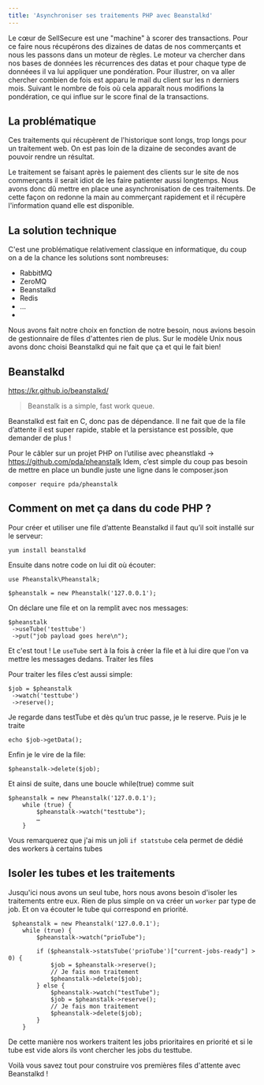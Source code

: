 ```yaml
---
title: 'Asynchroniser ses traitements PHP avec Beanstalkd'
---
```

Le cœur de SellSecure est une "machine" à scorer des transactions. Pour ce faire nous récupérons des dizaines de datas de nos commerçants et nous les passons dans un moteur de règles.
Le moteur va chercher dans nos bases de données les récurrences des datas et pour chaque type de donnéees il va lui appliquer une pondération. Pour illustrer, on va aller chercher combien de fois est apparu le mail du client sur les n derniers mois. Suivant le nombre de fois où cela apparaît nous modifions la pondération, ce qui influe sur le score final de la transactions.

## La problématique

Ces traitements qui récupèrent de l'historique sont longs, trop longs pour un traitement web. On est pas loin de la dizaine de secondes avant de pouvoir rendre un résultat.

Le traitement se faisant après le paiement des clients sur le site de nos commerçants il serait idiot de les faire patienter aussi longtemps. Nous avons donc dû mettre en place une asynchronisation de ces traitements. 
De cette façon on redonne  la main au commerçant rapidement et il récupère l'information quand elle est disponible.

## La solution technique

C'est une problématique relativement classique en informatique, du coup on a de la chance les solutions sont nombreuses:
 - RabbitMQ
 - ZeroMQ
 - Beanstalkd
 - Redis 
 - …
 - 
Nous avons fait notre choix en fonction de notre besoin, nous avions besoin de gestionnaire de files d'attentes rien de plus. 
Sur le modèle Unix nous avons donc choisi Beanstalkd qui ne fait que ça et qui le fait bien!

## Beanstalkd
https://kr.github.io/beanstalkd/

> Beanstalk is a simple, fast work queue.

Beanstalkd est fait en C, donc pas de dépendance. Il ne fait que de la file d’attente il est super rapide, stable et la persistance est possible, que demander de plus !

Pour le câbler sur un projet PHP on l’utilise avec pheanstlakd → https://github.com/pda/pheanstalk
Idem, c’est simple du coup pas besoin de mettre en place un bundle juste une ligne dans le composer.json

    composer require pda/pheanstalk

## Comment on met ça dans du code PHP ?

Pour créer et utiliser une file d’attente Beanstalkd il faut qu’il soit installé sur le serveur:

    yum install beanstalkd

Ensuite dans notre code on lui dit où écouter:

    use Pheanstalk\Pheanstalk;

    $pheanstalk = new Pheanstalk('127.0.0.1');

On déclare une file et on la remplit avec nos messages:

    $pheanstalk
     ->useTube('testtube')
     ->put("job payload goes here\n");

 
 Et c'est tout !  Le `useTube` sert à la fois à créer la file et à lui dire que l'on va mettre les messages dedans. 
Traiter les files

Pour traiter les files c’est aussi simple:

    $job = $pheanstalk
     ->watch('testtube')
     ->reserve();

Je regarde dans testTube et dès qu’un truc passe, je le reserve. Puis je le traite

    echo $job->getData();

Enfin je le vire de la file:

    $pheanstalk->delete($job);

Et ainsi de suite, dans une boucle while(true) comme suit

    $pheanstalk = new Pheanstalk('127.0.0.1');
        while (true) {
            $pheanstalk->watch("testtube");  
            …
        }

Vous remarquerez que j'ai mis un joli `if statstube` cela permet de dédié des workers à certains tubes

## Isoler les tubes et les traitements

Jusqu'ici nous avons un seul tube, hors nous avons besoin d'isoler les traitements entre eux. Rien de plus simple on va créer un `worker` par type de job. Et on va écouter le tube qui correspond en priorité.

     $pheanstalk = new Pheanstalk('127.0.0.1');
        while (true) {
            $pheanstalk->watch("prioTube");
    
            if ($pheanstalk->statsTube('prioTube')["current-jobs-ready"] > 0) {
                $job = $pheanstalk->reserve();
                // Je fais mon traitement
                $pheanstalk->delete($job);
            } else {
                $pheanstalk->watch("testTube");
                $job = $pheanstalk->reserve();
                // Je fais mon traitement
                $pheanstalk->delete($job);
            }
        }

De cette manière nos workers traitent les jobs prioritaires en priorité et si le tube est vide alors ils vont chercher les jobs du testtube.

Voilà vous savez tout pour construire vos premières files d'attente avec Beanstalkd !


